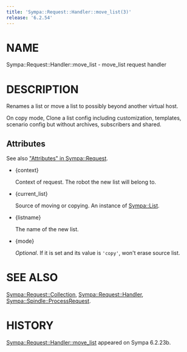 ```yaml
---
title: 'Sympa::Request::Handler::move_list(3)'
release: '6.2.54'
---
```


# NAME

Sympa::Request::Handler::move\_list - move\_list request handler

# DESCRIPTION

Renames a list or move a list to possibly beyond another virtual host.

On copy mode, Clone a list config including customization, templates,
scenario config but without archives, subscribers and shared.

## Attributes

See also ["Attributes" in Sympa::Request](./Sympa-Request.3.md#attributes).

- {context}

    Context of request.  The robot the new list will belong to.

- {current\_list}

    Source of moving or copying.  An instance of [Sympa::List](./Sympa-List.3.md).

- {listname}

    The name of the new list.

- {mode}

    _Optional_.
    If it is set and its value is `'copy'`,
    won't erase source list.

# SEE ALSO

[Sympa::Request::Collection](./Sympa-Request-Collection.3.md),
[Sympa::Request::Handler](./Sympa-Request-Handler.3.md),
[Sympa::Spindle::ProcessRequest](./Sympa-Spindle-ProcessRequest.3.md).

# HISTORY

[Sympa::Request::Handler::move\_list](./Sympa-Request-Handler-move_list.3.md) appeared on Sympa 6.2.23b.

